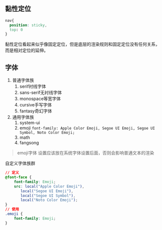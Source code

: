 ## 黏性定位

```css
nav{
  position: sticky,
  top: 0
}
```

黏性定位看起来似乎像固定定位，但是底层的渲染规则和固定定位没有任何关系，而是相对定位的延伸。

## 字体

1. 普通字体族
    1. serif衬线字体
    2. sans-serif无衬线字体
    3. monospace等宽字体
    4. cursive手写字体
    5. fantasy奇幻字体
2. 通用字体族
    1. system-ui
    2. emoji 
        `font-family: Apple Color Emoji, Segoe UI Emoji, Segoe UI Symbol, Noto Color Emoji;`
    3. math
    4. fangsong

> emoji字体 设置应该放在系统字体设置后面，否则会影响普通文本的渲染

自定义字体族群

```css
// 定义
@font-face {
    font-family: Emoji;
    src: local("Apple Color Emoji"),
       local("Segoe UI Emoji"), 
       local("Segoe UI Symbol"),
       local("Noto Color Emoji");
}
// 使用
.emoji {
    font-family: Emoji;
}
```

